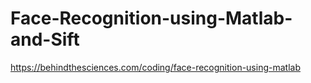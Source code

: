 # Face-Recognition-using-Matlab-and-Sift
https://behindthesciences.com/coding/face-recognition-using-matlab
